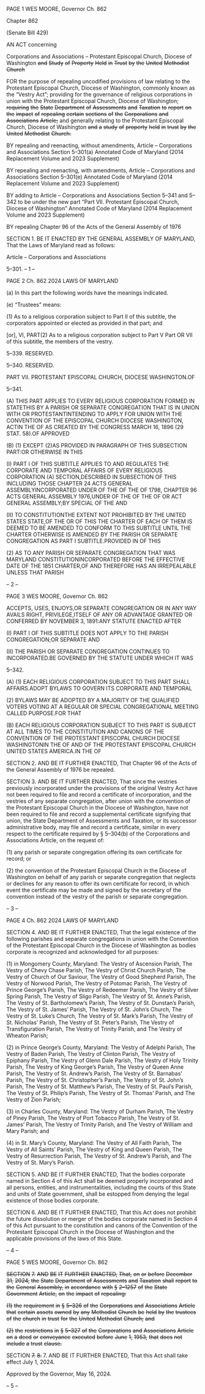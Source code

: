PAGE 1
WES MOORE, Governor Ch. 862

Chapter 862

(Senate Bill 429)

AN ACT concerning

Corporations and Associations – Protestant Episcopal Church, Diocese of
Washington ~~and~~ ~~Study~~ ~~of~~ ~~Property~~ ~~Held~~ ~~in~~ ~~Trust~~ ~~by~~ ~~the~~ ~~United~~ ~~Methodist~~
~~Church~~

FOR the purpose of repealing uncodified provisions of law relating to the Protestant
Episcopal Church, Diocese of Washington, commonly known as the “Vestry Act”;
providing for the governance of religious corporations in union with the Protestant
Episcopal Church, Diocese of Washington; ~~requiring~~ ~~the~~ ~~State~~ ~~Department~~ ~~of~~
~~Assessments~~ ~~and~~ ~~Taxation~~ ~~to~~ ~~report~~ ~~on~~ ~~the~~ ~~impact~~ ~~of~~ ~~repealing~~ ~~certain~~ ~~sections~~ ~~of~~
~~the~~ ~~Corporations~~ ~~and~~ ~~Associations~~ ~~Article;~~ and generally relating to the Protestant
Episcopal Church, Diocese of Washington ~~and~~ ~~a~~ ~~study~~ ~~of~~ ~~property~~ ~~held~~ ~~in~~ ~~trust~~ ~~by~~
~~the~~ ~~United~~ ~~Methodist~~ ~~Church.~~

BY repealing and reenacting, without amendments,
Article – Corporations and Associations
Section 5–301(a)
Annotated Code of Maryland
(2014 Replacement Volume and 2023 Supplement)

BY repealing and reenacting, with amendments,
Article – Corporations and Associations
Section 5–301(e)
Annotated Code of Maryland
(2014 Replacement Volume and 2023 Supplement)

BY adding to
Article – Corporations and Associations
Section 5–341 and 5–342 to be under the new part “Part VII. Protestant Episcopal
Church, Diocese of Washington”
Annotated Code of Maryland
(2014 Replacement Volume and 2023 Supplement)

BY repealing
Chapter 96 of the Acts of the General Assembly of 1976

SECTION 1. BE IT ENACTED BY THE GENERAL ASSEMBLY OF MARYLAND,
That the Laws of Maryland read as follows:

Article – Corporations and Associations

5–301.
– 1 –

PAGE 2
Ch. 862 2024 LAWS OF MARYLAND

(a) In this part the following words have the meanings indicated.

(e) “Trustees” means:

(1) As to a religious corporation subject to Part II of this subtitle, the
corporators appointed or elected as provided in that part; and

[or], VI, PART(2) As to a religious corporation subject to Part V Part OR
VII of this subtitle, the members of the vestry.

5–339. RESERVED.

5–340. RESERVED.

PART VII. PROTESTANT EPISCOPAL CHURCH, DIOCESE WASHINGTON.OF

5–341.

(A) THIS PART APPLIES TO EVERY RELIGIOUS CORPORATION FORMED IN
STATETHIS BY A PARISH OR SEPARATE CONGREGATION THAT IS IN UNION WITH OR
PROTESTANTINTENDING TO APPLY FOR UNION WITH THE CONVENTION OF THE
EPISCOPAL CHURCH DIOCESE WASHINGTON, ACTIN THE OF AS CREATED BY THE
CONGRESS MARCH 16, 1896 (29 STAT. 58).OF APPROVED

(B) (1) EXCEPT (2)AS PROVIDED IN PARAGRAPH OF THIS SUBSECTION
PART:OR OTHERWISE IN THIS

(I) PART I OF THIS SUBTITLE APPLIES TO AND REGULATES THE
CORPORATE AND TEMPORAL AFFAIRS OF EVERY RELIGIOUS CORPORATION
(A) SECTION,DESCRIBED IN SUBSECTION OF THIS INCLUDING THOSE
CHAPTER 24 ACTS GENERAL ASSEMBLYINCORPORATED UNDER OF THE OF THE OF
1798, CHAPTER 96 ACTS GENERAL ASSEMBLY 1976,UNDER OF THE OF THE OF OR
ACT GENERAL ASSEMBLY;BY SPECIAL OF THE AND

(II) TO CONSTITUTIONTHE EXTENT NOT PROHIBITED BY THE
UNITED STATES STATE,OF THE OR OF THIS THE CHARTER OF EACH OF THEM IS
DEEMED TO BE AMENDED TO CONFORM TO THIS SUBTITLE UNTIL THE CHARTER
OTHERWISE IS AMENDED BY THE PARISH OR SEPARATE CONGREGATION AS
PART I SUBTITLE.PROVIDED IN OF THIS

(2) AS TO ANY PARISH OR SEPARATE CONGREGATION THAT WAS
MARYLAND CONSTITUTIONINCORPORATED BEFORE THE EFFECTIVE DATE OF THE
1851 CHARTER,OF AND THEREFORE HAS AN IRREPEALABLE UNLESS THAT PARISH

– 2 –

PAGE 3
WES MOORE, Governor Ch. 862

ACCEPTS, USES, ENJOYS,OR SEPARATE CONGREGATION OR IN ANY WAY AVAILS
RIGHT, PRIVILEGE,ITSELF OF ANY OR ADVANTAGE GRANTED OR CONFERRED BY
NOVEMBER 3, 1891:ANY STATUTE ENACTED AFTER

(I) PART I OF THIS SUBTITLE DOES NOT APPLY TO THE PARISH
CONGREGATION;OR SEPARATE AND

(II) THE PARISH OR SEPARATE CONGREGATION CONTINUES TO
INCORPORATED.BE GOVERNED BY THE STATUTE UNDER WHICH IT WAS

5–342.

(A) (1) EACH RELIGIOUS CORPORATION SUBJECT TO THIS PART SHALL
AFFAIRS.ADOPT BYLAWS TO GOVERN ITS CORPORATE AND TEMPORAL

(2) BYLAWS MAY BE ADOPTED BY A MAJORITY OF THE QUALIFIED
VOTERS VOTING AT A REGULAR OR SPECIAL CONGREGATIONAL MEETING CALLED
PURPOSE.FOR THAT

(B) EACH RELIGIOUS CORPORATION SUBJECT TO THIS PART IS SUBJECT AT
ALL TIMES TO THE CONSTITUTION AND CANONS OF THE CONVENTION OF THE
PROTESTANT EPISCOPAL CHURCH DIOCESE WASHINGTONIN THE OF AND OF THE
PROTESTANT EPISCOPAL CHURCH UNITED STATES AMERICA.IN THE OF

SECTION 2. AND BE IT FURTHER ENACTED, That Chapter 96 of the Acts of the
General Assembly of 1976 be repealed.

SECTION 3. AND BE IT FURTHER ENACTED, That since the vestries previously
incorporated under the provisions of the original Vestry Act have not been required to file
and record a certificate of incorporation, and the vestries of any separate congregation, after
union with the convention of the Protestant Episcopal Church in the Diocese of
Washington, have not been required to file and record a supplemental certificate signifying
that union, the State Department of Assessments and Taxation, or its successor
administrative body, may file and record a certificate, similar in every respect to the
certificate required by § 5–304(b) of the Corporations and Associations Article, on the
request of:

(1) any parish or separate congregation offering its own certificate for
record; or

(2) the convention of the Protestant Episcopal Church in the Diocese of
Washington on behalf of any parish or separate congregation that neglects or declines for
any reason to offer its own certificate for record, in which event the certificate may be made
and signed by the secretary of the convention instead of the vestry of the parish or separate
congregation.

– 3 –

PAGE 4
Ch. 862 2024 LAWS OF MARYLAND

SECTION 4. AND BE IT FURTHER ENACTED, That the legal existence of the
following parishes and separate congregations in union with the Convention of the
Protestant Episcopal Church in the Diocese of Washington as bodies corporate is recognized
and acknowledged for all purposes:

(1) in Mongomery County, Maryland: The Vestry of Ascension Parish, The
Vestry of Chevy Chase Parish, The Vestry of Christ Church Parish, The Vestry of Church
of Our Saviour, The Vestry of Good Shepherd Parish, The Vestry of Norwood Parish, The
Vestry of Potomac Parish, The Vestry of Prince George’s Parish, The Vestry of Redeemer
Parish, The Vestry of Silver Spring Parish, The Vestry of Sligo Parish, The Vestry of St.
Anne’s Parish, The Vestry of St. Bartholomew’s Parish, The Vestry of St. Dunstan’s Parish,
The Vestry of St. James’ Parish, The Vestry of St. John’s Church, The Vestry of St. Luke’s
Church, The Vestry of St. Mark’s Parish, The Vestry of St. Nicholas’ Parish, The Vestry of
St. Peter’s Parish, The Vestry of Transfiguration Parish, The Vestry of Trinity Parish, and
The Vestry of Wheaton Parish;

(2) in Prince George’s County, Maryland: The Vestry of Adelphi Parish,
The Vestry of Baden Parish, The Vestry of Clinton Parish, The Vestry of Epiphany Parish,
The Vestry of Glenn Dale Parish, The Vestry of Holy Trinity Parish, The Vestry of King
George’s Parish, The Vestry of Queen Anne Parish, The Vestry of St. Andrew’s Parish, The
Vestry of St. Barnabas’ Parish, The Vestry of St. Christopher’s Parish, The Vestry of St.
John’s Parish, The Vestry of St. Matthew’s Parish, The Vestry of St. Paul’s Parish, The
Vestry of St. Philip’s Parish, The Vestry of St. Thomas’ Parish, and The Vestry of Zion
Parish;

(3) in Charles County, Maryland: The Vestry of Durham Parish, The
Vestry of Piney Parish, The Vestry of Port Tobacco Parish, The Vestry of St. James’ Parish,
The Vestry of Trinity Parish, and The Vestry of William and Mary Parish; and

(4) in St. Mary’s County, Maryland: The Vestry of All Faith Parish, The
Vestry of All Saints’ Parish, The Vestry of King and Queen Parish, The Vestry of
Resurrection Parish, The Vestry of St. Andrew’s Parish, and The Vestry of St. Mary’s
Parish.

SECTION 5. AND BE IT FURTHER ENACTED, That the bodies corporate named
in Section 4 of this Act shall be deemed properly incorporated and all persons, entities, and
instrumentalities, including the courts of this State and units of State government, shall
be estopped from denying the legal existence of those bodies corporate.

SECTION 6. AND BE IT FURTHER ENACTED, That this Act does not prohibit the
future dissolution or merger of the bodies corporate named in Section 4 of this Act pursuant
to the constitution and canons of the Convention of the Protestant Episcopal Church in the
Diocese of Washington and the applicable provisions of the laws of this State.

– 4 –

PAGE 5
WES MOORE, Governor Ch. 862

~~SECTION~~ ~~7.~~ ~~AND~~ ~~BE~~ ~~IT~~ ~~FURTHER~~ ~~ENACTED,~~ ~~That,~~ ~~on~~ ~~or~~ ~~before~~ ~~December~~ ~~31,~~
~~2024,~~ ~~the~~ ~~State~~ ~~Department~~ ~~of~~ ~~Assessments~~ ~~and~~ ~~Taxation~~ ~~shall~~ ~~report~~ ~~to~~ ~~the~~ ~~General~~
~~Assembly,~~ ~~in~~ ~~accordance~~ ~~with~~ ~~§~~ ~~2–1257~~ ~~of~~ ~~the~~ ~~State~~ ~~Government~~ ~~Article,~~ ~~on~~ ~~the~~ ~~impact~~ ~~of~~
~~repealing:~~

~~(1)~~ ~~the~~ ~~requirement~~ ~~in~~ ~~§~~ ~~5–326~~ ~~of~~ ~~the~~ ~~Corporations~~ ~~and~~ ~~Associations~~ ~~Article~~
~~that~~ ~~certain~~ ~~assets~~ ~~owned~~ ~~by~~ ~~any~~ ~~Methodist~~ ~~Church~~ ~~be~~ ~~held~~ ~~by~~ ~~the~~ ~~trustees~~ ~~of~~ ~~the~~ ~~church~~
~~in~~ ~~trust~~ ~~for~~ ~~the~~ ~~United~~ ~~Methodist~~ ~~Church;~~ ~~and~~

~~(2)~~ ~~the~~ ~~restrictions~~ ~~in~~ ~~§~~ ~~5–327~~ ~~of~~ ~~the~~ ~~Corporations~~ ~~and~~ ~~Associations~~ ~~Article~~
~~on~~ ~~a~~ ~~deed~~ ~~or~~ ~~conveyance~~ ~~executed~~ ~~before~~ ~~June~~ ~~1,~~ ~~1953,~~ ~~that~~ ~~does~~ ~~not~~ ~~include~~ ~~a~~ ~~trust~~ ~~clause.~~

SECTION ~~7.~~ ~~8.~~ 7. AND BE IT FURTHER ENACTED, That this Act shall take effect
July 1, 2024.

Approved by the Governor, May 16, 2024.

– 5 –